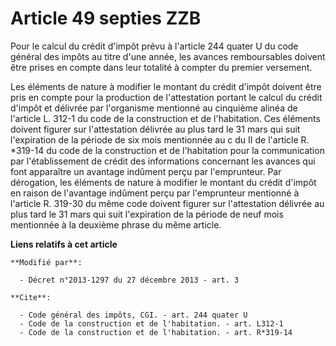 # Article 49 septies ZZB

Pour le calcul du crédit d'impôt prévu à l'article 244 quater U du code général des impôts au titre d'une année, les avances
remboursables doivent être prises en compte dans leur totalité à compter du premier versement. 

Les éléments de nature à modifier le montant du crédit d'impôt doivent être pris en compte pour la production de
l'attestation portant le calcul du crédit d'impôt et délivrée par l'organisme mentionné au cinquième alinéa de l'article L.
312-1 du code de la construction et de l'habitation. Ces éléments doivent figurer sur l'attestation délivrée au plus tard le
31 mars qui suit l'expiration de la période de six mois mentionnée au c du II de l'article R. *319-14 du code de la
construction et de l'habitation pour la communication par l'établissement de crédit des informations concernant les avances
qui font apparaître un avantage indûment perçu par l'emprunteur. Par dérogation, les éléments de nature à modifier le montant
du crédit d'impôt en raison de l'avantage indûment perçu par l'emprunteur mentionné à l'article R. 319-30 du même code
doivent figurer sur l'attestation délivrée au plus tard le 31 mars qui suit l'expiration de la période de neuf mois
mentionnée à la deuxième phrase du même article.

**Liens relatifs à cet article**

	**Modifié par**:

	  - Décret n°2013-1297 du 27 décembre 2013 - art. 3

	**Cite**:

	  - Code général des impôts, CGI. - art. 244 quater U
	  - Code de la construction et de l'habitation. - art. L312-1
	  - Code de la construction et de l'habitation. - art. R*319-14
